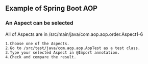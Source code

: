 ## Example of Spring Boot AOP

### An Aspect can be selected
All of Aspects are in /src/main/java/com.aop.aop.order.Aspect1-6

    1.Choose one of the Aspects.
    2.Go to /src/test/java/com.aop.aop.AopTest as a test class.
    3.Type your selected Aspect in @Import annotation.
    4.Check and compare the result.